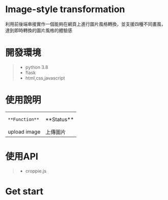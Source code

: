 # Image-style transformation
利用前後端串接實作一個能夠在網頁上進行圖片風格轉換，並支援四種不同畫風，達到即時轉換的圖片風格的體驗感

# 開發環境
>- python 3.8
>- flask
>- html,css,javascript

# 使用說明
<table>
<tr>
  <td>
    
    **Function**
  </td>
  <td>
    **Status**
  </td>
</tr>
<tr>
  <td>
    upload image
  </td>
  <td>
    上傳圖片
  </td>
</tr>
</table>

# 使用API
>- croppie.js

# Get start


